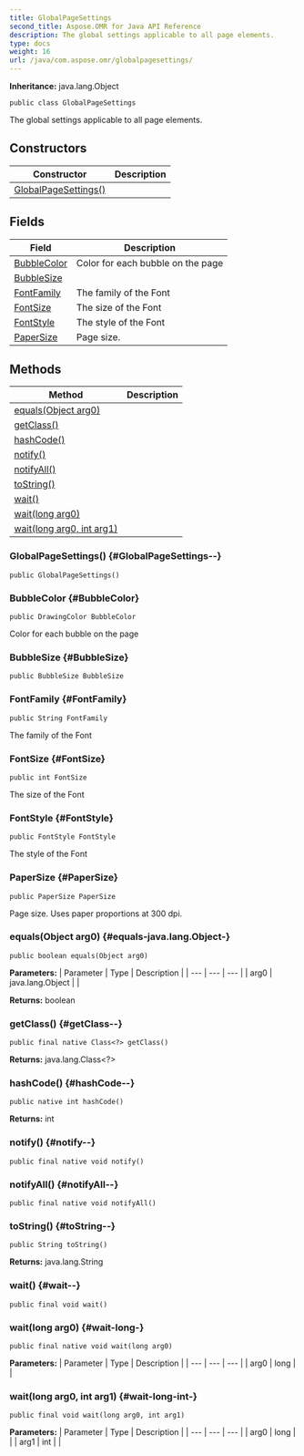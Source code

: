 ```yaml
---
title: GlobalPageSettings
second_title: Aspose.OMR for Java API Reference
description: The global settings applicable to all page elements.
type: docs
weight: 16
url: /java/com.aspose.omr/globalpagesettings/
---
```


**Inheritance:**
java.lang.Object
```
public class GlobalPageSettings
```

The global settings applicable to all page elements.
## Constructors

| Constructor | Description |
| --- | --- |
| [GlobalPageSettings()](#GlobalPageSettings--) |  |
## Fields

| Field | Description |
| --- | --- |
| [BubbleColor](#BubbleColor) | Color for each bubble on the page |
| [BubbleSize](#BubbleSize) |  |
| [FontFamily](#FontFamily) | The family of the Font |
| [FontSize](#FontSize) | The size of the Font |
| [FontStyle](#FontStyle) | The style of the Font |
| [PaperSize](#PaperSize) | Page size. |
## Methods

| Method | Description |
| --- | --- |
| [equals(Object arg0)](#equals-java.lang.Object-) |  |
| [getClass()](#getClass--) |  |
| [hashCode()](#hashCode--) |  |
| [notify()](#notify--) |  |
| [notifyAll()](#notifyAll--) |  |
| [toString()](#toString--) |  |
| [wait()](#wait--) |  |
| [wait(long arg0)](#wait-long-) |  |
| [wait(long arg0, int arg1)](#wait-long-int-) |  |
### GlobalPageSettings() {#GlobalPageSettings--}
```
public GlobalPageSettings()
```


### BubbleColor {#BubbleColor}
```
public DrawingColor BubbleColor
```


Color for each bubble on the page

### BubbleSize {#BubbleSize}
```
public BubbleSize BubbleSize
```


### FontFamily {#FontFamily}
```
public String FontFamily
```


The family of the Font

### FontSize {#FontSize}
```
public int FontSize
```


The size of the Font

### FontStyle {#FontStyle}
```
public FontStyle FontStyle
```


The style of the Font

### PaperSize {#PaperSize}
```
public PaperSize PaperSize
```


Page size. Uses paper proportions at 300 dpi.

### equals(Object arg0) {#equals-java.lang.Object-}
```
public boolean equals(Object arg0)
```




**Parameters:**
| Parameter | Type | Description |
| --- | --- | --- |
| arg0 | java.lang.Object |  |

**Returns:**
boolean
### getClass() {#getClass--}
```
public final native Class<?> getClass()
```




**Returns:**
java.lang.Class<?>
### hashCode() {#hashCode--}
```
public native int hashCode()
```




**Returns:**
int
### notify() {#notify--}
```
public final native void notify()
```




### notifyAll() {#notifyAll--}
```
public final native void notifyAll()
```




### toString() {#toString--}
```
public String toString()
```




**Returns:**
java.lang.String
### wait() {#wait--}
```
public final void wait()
```




### wait(long arg0) {#wait-long-}
```
public final native void wait(long arg0)
```




**Parameters:**
| Parameter | Type | Description |
| --- | --- | --- |
| arg0 | long |  |

### wait(long arg0, int arg1) {#wait-long-int-}
```
public final void wait(long arg0, int arg1)
```




**Parameters:**
| Parameter | Type | Description |
| --- | --- | --- |
| arg0 | long |  |
| arg1 | int |  |

